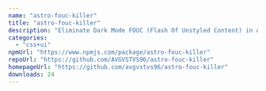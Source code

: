 ```yaml
---
name: "astro-fouc-killer"
title: "astro-fouc-killer"
description: "Eliminate Dark Mode FOUC (Flash Of Unstyled Content) in Astro. Works with class based dark modes set in local storage and supports system preference."
categories:
  - "css+ui"
npmUrl: "https://www.npmjs.com/package/astro-fouc-killer"
repoUrl: "https://github.com/AVGVSTVS96/astro-fouc-killer"
homepageUrl: "https://github.com/avgvstvs96/astro-fouc-killer"
downloads: 24
---
```

